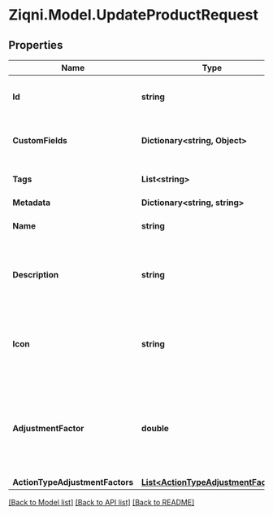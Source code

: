 
# Ziqni.Model.UpdateProductRequest

## Properties

Name | Type | Description | Notes
------------ | ------------- | ------------- | -------------
**Id** | **string** | A unique system generated identifier | 
**CustomFields** | **Dictionary&lt;string, Object&gt;** | A list of id&#39;s used to add cutom fields | [optional] 
**Tags** | **List&lt;string&gt;** | A list of id&#39;s used to tag models | [optional] 
**Metadata** | **Dictionary&lt;string, string&gt;** |  | [optional] 
**Name** | **string** | The name of the product | [optional] 
**Description** | **string** | The description of the product for your reference | [optional] 
**Icon** | **string** | An Icon id that has been pre uploaded to the system to display for Product | [optional] 
**AdjustmentFactor** | **double** | The multiplier to apply to source values received for this product events | [optional] 
**ActionTypeAdjustmentFactors** | [**List&lt;ActionTypeAdjustmentFactor&gt;**](ActionTypeAdjustmentFactor.md) |  | [optional] 

[[Back to Model list]](../README.md#documentation-for-models)
[[Back to API list]](../README.md#documentation-for-api-endpoints)
[[Back to README]](../README.md)

